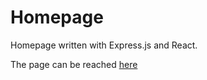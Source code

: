 # Homepage

Homepage written with Express.js and React.

The page can be reached [here](https://pauska.no)
